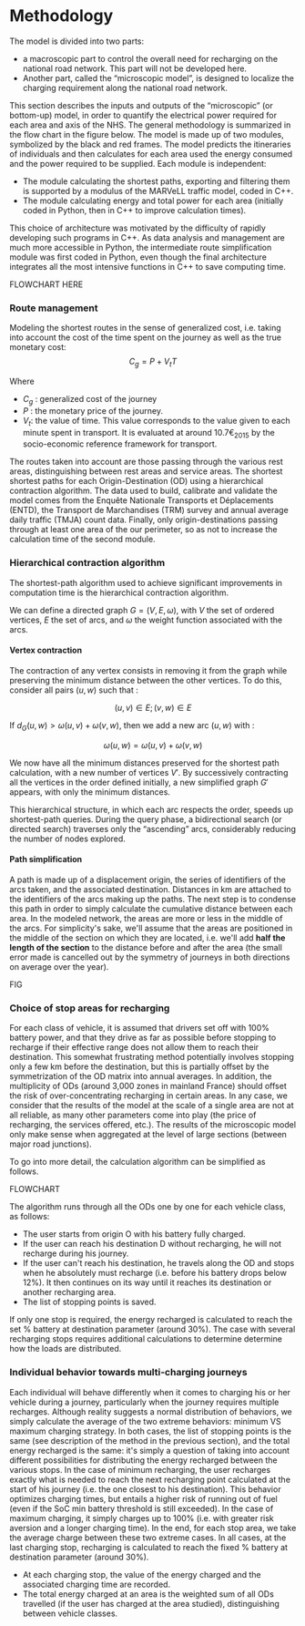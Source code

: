 # Methodology

The model is divided into two parts: 
- a macroscopic part to control the overall need for recharging on the national road network. This part will not be developed here.
- Another part, called the “microscopic model”, is designed to localize the charging requirement along the national road network.

This section describes the inputs and outputs of the “microscopic” (or bottom-up) model, in order to quantify the electrical power required for each area and axis of the NHS. The general methodology is summarized in the flow chart in the figure below. The model is made up of two modules, symbolized by the black and red frames. 
The model predicts the itineraries of individuals and then calculates for each area used the energy consumed and the power required to be supplied. Each module is independent: 

- The module calculating the shortest paths, exporting and filtering them is supported by a modulus of the MARVeLL traffic model, coded in C++.
- The module calculating energy and total power for each area (initially coded in Python, then in C++ to improve calculation times).

This choice of architecture was motivated by the difficulty of rapidly developing such programs in C++. As data analysis and management are much more accessible in Python, the intermediate route simplification module was first coded in Python, even though the final architecture integrates all the most intensive functions in C++ to save computing time.

FLOWCHART HERE

### Route management

Modeling the shortest routes in the sense of generalized cost, i.e. taking into account the cost of the time spent on the journey as well as the true monetary cost: 
$$C_g = P + V_tT$$

Where 
- $C_g$ : generalized cost of the journey
- $P$ : the monetary price of the journey.
- $V_t$: the value of time. This value corresponds to the value given to each minute spent in transport. It is evaluated at around $10.7€_{2015}$ by the socio-economic reference framework for transport.

The routes taken into account are those passing through the various rest areas, distinguishing between rest areas and service areas. The shortest 
shortest paths for each Origin-Destination (OD) using a hierarchical contraction algorithm.
The data used to build, calibrate and validate the model comes from the Enquête Nationale Transports et Déplacements (ENTD), 
the Transport de Marchandises (TRM) survey and annual average daily traffic (TMJA) count data. Finally, only origin-destinations passing through at least one area of the 
our perimeter, so as not to increase the calculation time of the second module.

### Hierarchical contraction algorithm

The shortest-path algorithm used to achieve significant improvements in computation time is the hierarchical contraction algorithm.

We can define a directed graph $G = (V,E,\omega)$, with $V$ the set of ordered vertices, $E$ the set of arcs, and $\omega$ the weight function associated with the arcs.

#### Vertex contraction

The contraction of any vertex consists in removing it from the graph while preserving the minimum distance between the other vertices. To do this, consider all pairs $(u,w)$ such that :

$$ (u, v) \in E ; (v, w) \in E $$ 

If $d_G(u, w) > \omega(u, v) + \omega(v, w)$, then we add a new arc $(u, w)$ with :

$$\omega(u, w) = \omega(u, v) + \omega(v, w)$$

We now have all the minimum distances preserved for the shortest path calculation, with a new number of vertices $V'$. By successively contracting all the vertices in the order defined initially, a new simplified graph $G'$ appears, with only the minimum distances.

This hierarchical structure, in which each arc respects the order, speeds up shortest-path queries. During the query phase, a bidirectional search (or directed search) traverses only the “ascending” arcs, considerably reducing the number of nodes explored.

#### Path simplification

A path is made up of a displacement origin, the series of identifiers of the arcs taken, and the associated destination. Distances in km are attached to the identifiers of the arcs making up the paths.  The next step is to condense this path in order to simply calculate the cumulative distance between each area. In the modeled network, the areas are more or less in the middle of the arcs. For simplicity's sake, we'll assume that the areas are positioned in the middle of the section on which they are located, i.e. we'll add **half the length of the section** to the distance before and after the area (the small error made is cancelled out by the symmetry of journeys in both directions on average over the year). 

FIG 

### Choice of stop areas for recharging

For each class of vehicle, it is assumed that drivers set off with 100% battery power, and that they drive as far as possible before stopping to recharge if their effective range does not allow them to reach their destination. This somewhat frustrating method potentially involves stopping only a few km before the destination, but this is partially offset by the symmetrization of the OD matrix into annual averages.  In addition, the multiplicity of ODs (around 3,000 zones in mainland France) should offset the risk of over-concentrating recharging in certain areas. In any case, we consider that the results of the model at the scale of a single area are not at all reliable, as many other parameters come into play (the price of recharging, the services offered, etc.). The results of the microscopic model only make sense when aggregated at the level of large sections (between major road junctions).

To go into more detail, the calculation algorithm can be simplified as follows. 

FLOWCHART

The algorithm runs through all the ODs one by one for each vehicle class, as follows:
- The user starts from origin O with his battery fully charged.
- If the user can reach his destination D without recharging, he will not recharge during his journey.
- If the user can't reach his destination, he travels along the OD and stops when he absolutely must recharge (i.e. before his battery drops below 12%). It then continues on its way until it reaches its destination or another recharging area.
- The list of stopping points is saved.

If only one stop is required, the energy recharged is calculated to reach the set % battery at destination parameter (around 30%). The case with several recharging stops requires additional calculations to determine determine how the loads are distributed.

### Individual behavior towards multi-charging journeys 

Each individual will behave differently when it comes to charging his or her vehicle during a journey, particularly when the journey requires multiple recharges. Although reality suggests a normal distribution of behaviors, we simply calculate the average of the two extreme behaviors: minimum VS maximum charging strategy. In both cases, the list of stopping points is the same (see description of the method in the previous section), and the total energy recharged is the same: it's simply a question of taking into account different possibilities for distributing the energy recharged between the various stops.
In the case of minimum recharging, the user recharges exactly what is needed to reach the next recharging point calculated at the start of his journey (i.e. the one closest to his destination). This behavior optimizes charging times, but entails a higher risk of running out of fuel (even if the SoC min battery threshold is still exceeded). In the case of maximum charging, it simply charges up to 100% (i.e. with greater risk aversion and a longer charging time). In the end, for each stop area, we take the average charge between these two extreme cases. 
In all cases, at the last charging stop, recharging is calculated to reach the fixed % battery at destination parameter (around 30%).

- At each charging stop, the value of the energy charged and the associated charging time are recorded.
- The total energy charged at an area is the weighted sum of all ODs travelled (if the user has charged at the area studied), distinguishing between vehicle classes.

